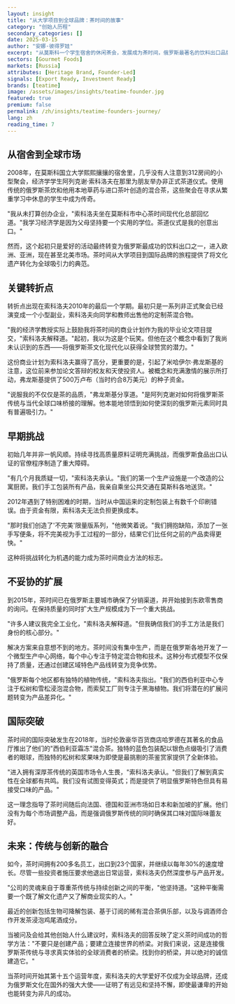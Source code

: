 ```yaml
---
layout: insight
title: "从大学项目到全球品牌：茶时间的故事"
category: "创始人历程"
secondary_categories: []
date: 2025-03-15
author: "安娜·彼得罗娃"
excerpt: "从莫斯科一个学生宿舍的休闲茶会，发展成为茶时间，俄罗斯最著名的饮料出口品牌之一。创始人阿列克谢·索科洛夫将传统转化为创新，在保持诚信扩展规模的同时征服全球市场。他的故事证明，文化真实性可以融入国际成功。"
sectors: [Gourmet Foods]
markets: [Russia]
attributes: [Heritage Brand, Founder-Led]
signals: [Export Ready, Investment Ready]
brands: [teatime]
image: /assets/images/insights/teatime-founder.jpg
featured: true
premium: false
permalink: /zh/insights/teatime-founders-journey/
lang: zh
reading_time: 7
---
```


## 从宿舍到全球市场

2008年，在莫斯科国立大学熙熙攘攘的宿舍里，几乎没有人注意到312房间的小型聚会，经济学学生阿列克谢·索科洛夫在那里为朋友举办非正式茶道仪式。使用传统的俄罗斯茶炊和他用本地草药与进口茶叶创造的混合茶，这些聚会在寻求从繁重学习中休息的学生中成为传奇。

"我从未打算创办企业，"索科洛夫坐在莫斯科市中心茶时间现代化总部回忆道。"我学习经济学是因为父母坚持要一个实用的学位。茶道仪式是我的创意出口。"

然而，这个起初只是爱好的活动最终转变为俄罗斯最成功的饮料出口之一，进入欧洲、亚洲，现在甚至北美市场。茶时间从大学项目到国际品牌的旅程提供了将文化遗产转化为全球吸引力的典范。

## 关键转折点

转折点出现在索科洛夫2010年的最后一个学期。最初只是一系列非正式聚会已经演变成一个小型副业，索科洛夫向同学和教师出售他的定制茶混合物。

"我的经济学教授实际上鼓励我将茶时间的商业计划作为我的毕业论文项目提交，"索科洛夫解释道。"起初，我以为这是个玩笑。但他在这个概念中看到了我尚未认识到的东西——将俄罗斯茶文化现代化以获得全球赞赏的潜力。"

这份商业计划为索科洛夫赢得了高分，更重要的是，引起了米哈伊尔·弗龙斯基的注意，这位前来参加论文答辩的校友和天使投资人。被概念和充满激情的展示所打动，弗龙斯基提供了500万卢布（当时约合8万美元）的种子资金。

"说服我的不仅仅是茶的品质，"弗龙斯基分享道。"是阿列克谢对如何将俄罗斯茶传统与当代全球口味桥接的理解。他本能地领悟到如何使深刻的俄罗斯元素同时具有普遍吸引力。"

## 早期挑战

初始几年并非一帆风顺。持续寻找高质量原料证明充满挑战，而俄罗斯食品出口认证的官僚程序制造了重大障碍。

"有几个月我质疑一切，"索科洛夫承认。"我们的第一个生产设施是一个改造的公寓厨房。我们手工包装所有产品，我亲自乘坐公共交通在莫斯科各地送货。"

2012年遇到了特别困难的时期，当时从中国运来的定制包装上有数千个印刷错误。由于资金有限，索科洛夫无法负担更换成本。

"那时我们创造了'不完美'限量版系列，"他微笑着说。"我们拥抱缺陷，添加了一张手写便条，将不完美视为手工过程的一部分，结果它们比任何之前的产品卖得更快。"

这种将挑战转化为机遇的能力成为茶时间商业方法的标志。

## 不妥协的扩展

到2015年，茶时间已在俄罗斯主要城市确保了分销渠道，并开始接到东欧零售商的询问。在保持质量的同时扩大生产规模成为下一个重大挑战。

"许多人建议我完全工业化，"索科洛夫解释道。"但我确信我们的手工方法是我们身份的核心部分。"

解决方案来自意想不到的地方。茶时间没有集中生产，而是在俄罗斯各地开发了一个微型生产中心网络，每个中心专注于特定混合物和技术。这种分布式模型不仅保持了质量，还通过创建区域特色产品线转变为竞争优势。

"俄罗斯每个地区都有独特的植物传统，"索科洛夫指出。"我们的西伯利亚中心专注于松树和雪松浸泡混合物，而索契工厂则专注于黑海植物。我们将潜在的扩展问题转变为产品差异化。"

## 国际突破

茶时间的国际突破发生在2018年，当时伦敦豪华百货商店哈罗德在其著名的食品厅推出了他们的"西伯利亚霜冻"混合茶。独特的蓝色包装配以银色点缀吸引了消费者的眼球，而独特的松树和浆果味为即使是最挑剔的茶鉴赏家提供了全新体验。

"进入拥有深厚茶传统的英国市场令人生畏，"索科洛夫承认。"但我们了解到真实性在全球都有共鸣。我们没有试图变得英式；而是提供了明显俄罗斯特色但具有易接受口味的产品。"

这一理念指导了茶时间随后向法国、德国和亚洲市场如日本和新加坡的扩展。他们没有为每个市场调整产品，而是强调俄罗斯传统的同时确保其口味对国际味蕾友好。

## 未来：传统与创新的融合

如今，茶时间拥有200多名员工，出口到23个国家，并继续以每年30%的速度增长。尽管一些投资者施压要求他退出日常运营，索科洛夫仍然深度参与产品开发。

"公司的灵魂来自于尊重茶传统与持续创新之间的平衡，"他坚持道。"这种平衡需要一个既了解文化遗产又了解商业现实的人。"

最近的创新包括生物可降解包装、基于订阅的稀有混合茶俱乐部，以及与调酒师合作开发茶浸泡鸡尾酒成分。

当被问及会给其他创始人什么建议时，索科洛夫的回答反映了定义茶时间成功的哲学方法："不要只是创建产品；要建立连接世界的桥梁。对我们来说，这是连接俄罗斯茶传统与寻求真实体验的全球消费者的桥梁。找到你的桥梁，并以绝对的诚信建造它。"

当茶时间开始其第十五个运营年度，索科洛夫的大学爱好不仅成为全球品牌，还成为俄罗斯文化在国外的强大大使——证明了有远见和坚持不懈，即使最谦卑的开始也能转变为非凡的成功。